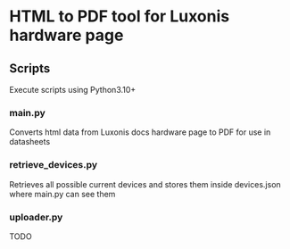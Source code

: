 # HTML to PDF tool for Luxonis hardware page

## Scripts
Execute scripts using Python3.10+

### main.py
Converts html data from Luxonis docs hardware page to PDF for use in datasheets

### retrieve_devices.py
Retrieves all possible current devices and stores them inside devices.json where main.py can see them

### uploader.py
TODO